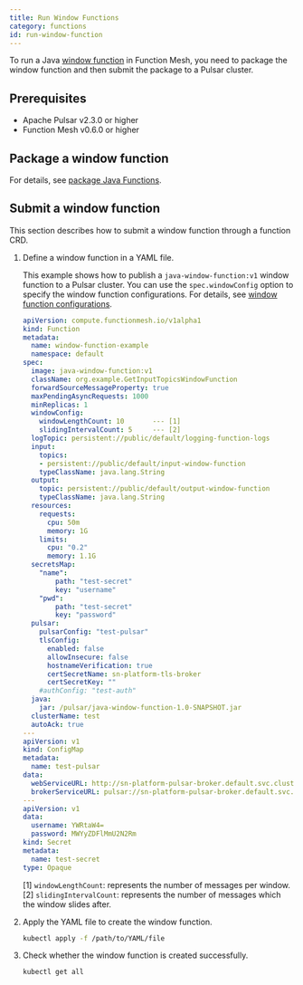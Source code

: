 ```yaml
---
title: Run Window Functions
category: functions
id: run-window-function
---
```


To run a Java [window function](/functions/function-overview.md#window-functions) in Function Mesh, you need to package the window function and then submit the package to a Pulsar cluster.

## Prerequisites

- Apache Pulsar v2.3.0 or higher
- Function Mesh v0.6.0 or higher

## Package a window function

For details, see [package Java Functions](/functions/run-function/run-java-function.md#package-java-functions).

## Submit a window function

This section describes how to submit a window function through a function CRD.

1. Define a window function in a YAML file.

    This example shows how to publish a `java-window-function:v1` window function to a Pulsar cluster. You can use the `spec.windowConfig` option to specify the window function configurations. For details, see [window function configurations](/functions/function-crd.md#window-function-configurations).

    ```yaml
    apiVersion: compute.functionmesh.io/v1alpha1
    kind: Function
    metadata:
      name: window-function-example
      namespace: default
    spec:
      image: java-window-function:v1
      className: org.example.GetInputTopicsWindowFunction
      forwardSourceMessageProperty: true
      maxPendingAsyncRequests: 1000
      minReplicas: 1
      windowConfig:
        windowLengthCount: 10       --- [1]
        slidingIntervalCount: 5     --- [2]
      logTopic: persistent://public/default/logging-function-logs
      input:
        topics:
        - persistent://public/default/input-window-function
        typeClassName: java.lang.String
      output:
        topic: persistent://public/default/output-window-function
        typeClassName: java.lang.String
      resources:
        requests:
          cpu: 50m
          memory: 1G
        limits:
          cpu: "0.2"
          memory: 1.1G
      secretsMap:
        "name":
            path: "test-secret"
            key: "username"
        "pwd":
            path: "test-secret"
            key: "password"
      pulsar:
        pulsarConfig: "test-pulsar"
        tlsConfig:
          enabled: false
          allowInsecure: false
          hostnameVerification: true
          certSecretName: sn-platform-tls-broker
          certSecretKey: ""
        #authConfig: "test-auth"
      java:
        jar: /pulsar/java-window-function-1.0-SNAPSHOT.jar
      clusterName: test
      autoAck: true
    ---
    apiVersion: v1
    kind: ConfigMap
    metadata:
      name: test-pulsar
    data:
      webServiceURL: http://sn-platform-pulsar-broker.default.svc.cluster.local:8080
      brokerServiceURL: pulsar://sn-platform-pulsar-broker.default.svc.cluster.local:6650
    ---
    apiVersion: v1
    data:
      username: YWRtaW4=
      password: MWYyZDFlMmU2N2Rm
    kind: Secret
    metadata:
      name: test-secret
    type: Opaque
    ```

    [1] `windowLengthCount`: represents the number of messages per window.
    [2] `slidingIntervalCount`: represents the number of messages which the window slides after.

2. Apply the YAML file to create the window function.

    ```bash
    kubectl apply -f /path/to/YAML/file
    ```

3. Check whether the window function is created successfully.

    ```bash
    kubectl get all
    ```
